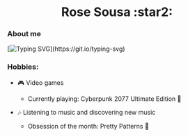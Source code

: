 
<h1 align="center">Rose Sousa :star2: </h1>


### About me

[![Typing SVG](https://readme-typing-svg.demolab.com?font=Kanit&pause=1000&color=C78EF7&center=true&vCenter=true&random=false&width=435&lines=Web+Dev+Student.+Graphic+Designer+and+aspiring+Illustrator.+Games+and+music+are+the+keepers+of+my+inner+peace.)](https://git.io/typing-svg)

### Hobbies:

- :video_game: Video games
  - Currently playing: Cyberpunk 2077 Ultimate Edition :robot:
 
- :notes: Listening to music and discovering new music
  - Obsession of the month: Pretty Patterns :milky_way:



